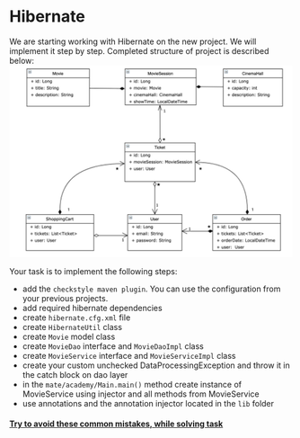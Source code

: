 # Hibernate 

We are starting working with Hibernate on the new project. We will implement it step by step. 
Completed structure of project is described below:
![pic](Hibernate_Cinema_Uml.png)

Your task is to implement the following steps:
- add the `checkstyle maven plugin`. You can use the configuration from your previous projects.
- add required hibernate dependencies
- create `hibernate.cfg.xml` file
- create `HibernateUtil` class
- create `Movie` model class
- create `MovieDao` interface and `MovieDaoImpl` class
- create `MovieService` interface and `MovieServiceImpl` class
- create your custom unchecked DataProcessingException and throw it in the catch block on dao layer
- in the `mate/academy/Main.main()` method create instance of MovieService using injector and all methods from MovieService
- use annotations and the annotation injector located in the `lib` folder

#### [Try to avoid these common mistakes, while solving task](https://mate-academy.github.io/jv-program-common-mistakes/hibernate/configuration/configuration_checklist)
